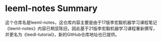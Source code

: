 # leeml-notes Summary

这个仓库名是leeml-notes，这仓库内容主要是由于17版李宏毅机器学习课程笔记《leeml-notes》内容已稍显陈旧，因此基于21版李宏毅机器学习课程重新撰写，并更名为《leedl-tutorial》，新的GitHub仓库地址也已提供。